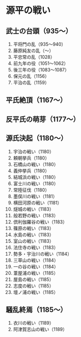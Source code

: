 # 源平の戦い

## 武士の台頭（935～）

1. 平将門の乱（935～940）
2. 藤原純友の乱（～）
3. 平忠常の乱（1028）
4. 前九年の役（1051～1062）
5. 後三年の役（1083～1087）
6. 保元の乱（1156）
7. 平治の乱（1159）

## 平氏絶頂（1167～）

## 反平氏の萌芽（1177～）

## 源氏決起（1180～）

1. 宇治の戦い（1180）
2. 頼朝挙兵（1180）
3. 石橋山の戦い（1180）
4. 義仲挙兵（1180）
5. 結城浜の戦い（1180）
6. 富士川の戦い（1180）
7. 常陸征伐（1180）
8. 墨俣川の戦い（1181）
9. 横田河原の戦い（1181）
10. 燧城の戦い（1183）
11. 般若野の戦い（1183）
12. 倶利伽羅谷の戦い（1183）
13. 篠原の戦い（1183）
14. 水島の戦い（1183）
15. 室山の戦い（1183）
16. 法住寺の戦い（1183）
17. 勢多・宇治川の戦い（1184）
18. 三草山の戦い（1184）
19. 一の谷の戦い（1184）
20. 葦屋浦の戦い（1185）
21. 屋島の戦い（1185）
22. 志度の戦い（1185）
23. 壇ノ浦の戦い（1185）

## 騒乱終焉（1185～）

1. 衣川の戦い（1189）
2. 阿津賀志山の戦い（1189）



